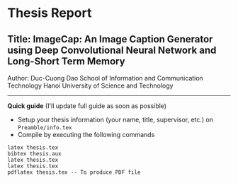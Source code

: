 # Thesis Report
## Title: ImageCap: An Image Caption Generator using Deep Convolutional Neural Network and Long-Short Term Memory
Author: Duc-Cuong Dao
School of Information and Communication Technology
Hanoi University of Science and Technology

--------------------------------------------

**Quick guide** (I'll update full guide as soon as possible)
- Setup your thesis information (your name, title, supervisor, etc.) on `Preamble/info.tex`
- Compile by executing the following commands
```
latex thesis.tex
bibtex thesis.aux
latex thesis.tex
latex thesis.tex
pdflatex thesis.tex -- To produce PDF file
```